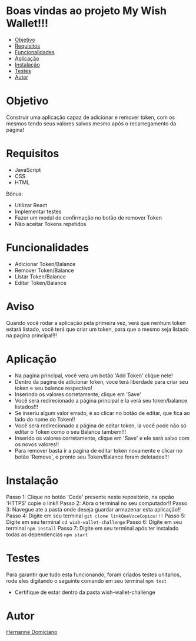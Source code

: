 # Boas vindas ao projeto My Wish Wallet!!!

- [Objetivo](#objetivo)
- [Requisitos](#requisitos)
- [Funcionalidades](#funcionalidades)
- [Aplicação](#aplicação)
- [Instalação](#instalação)
- [Testes](#testes)
- [Autor](#autor)

# Objetivo

Construir uma aplicação capaz de adicionar e remover token, com os mesmos tendo seus valores salvos mesmo após o recarregamento da página!

# Requisitos

* JavaScript
* CSS
* HTML

Bônus:

* Utilizar React
* Implementar testes
* Fazer um modal de confirmação no botão de remover Token
* Não aceitar Tokens repetidos

# Funcionalidades

* Adicionar Token/Balance
* Remover Token/Balance
* Listar Token/Balance
* Editar Token/Balance

# Aviso

Quando você rodar a aplicação pela primeira vez, verá que nenhum token estará listado, você terá que criar um token, para que o mesmo seja listado na pagina principal!!!

# Aplicação

* Na pagina principal, você vera um botão 'Add Token' clique nele!
* Dentro da pagina de adicionar token, voce terá liberdade para criar seu token e seu balance respectivo!
* Inserindo os valores corretamente, clique em 'Save'
* Você será redirecionado a página principal e la verá seu token/balance listados!!!
* Se inseriu algum valor errado, é so clicar no botão de editar, que fica ao lado do nome do Token!!
* Você será redirecionado a página de editar token, la você pode não só editar o Token como o seu Balance tambem!!!
* Inserido os valores corretamente, clique em 'Save' e ele será salvo com os novos valores!!
* Para remover basta ir a pagina de editar token novamente e clicar no botão 'Remove', e pronto seu Token/Balance foram deletados!!!

# Instalação

Passo 1: Clique no botão 'Code' presente neste repositório, na opção 'HTTPS' copie o link!!
Passo 2: Abra o terminal no seu computador!!
Passo 3: Navegue ate a pasta onde deseja guardar armazenar esta aplicação!!
Passo 4: Digite em seu terminal `git clone linkQueVoceCopiou!!!`
Passo 5: Digite em seu terminal `cd wish-wallet-challenge`
Passo 6: Digite em seu terminal `npm install`
Passo 7: Digite em seu terminal após ter instalado todas as dependencias `npm start`

# Testes

Para garantir que tudo esta funcionando, foram criados testes unitarios, rode eles digitando o seguinte comando em seu terminal `npm test`
* Certifique de estar dentro da pasta wish-wallet-challenge 

# Autor

[Hernanne Domiciano](https://github.com/hernannegp)

